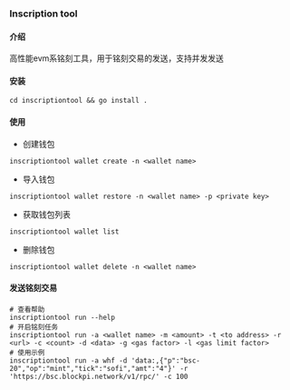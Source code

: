 ### Inscription tool
#### 介绍
高性能evm系铭刻工具，用于铭刻交易的发送，支持并发发送
#### 安装
```shell
cd inscriptiontool && go install .
```

#### 使用
* 创建钱包
```shell
inscriptiontool wallet create -n <wallet name>
```
* 导入钱包
```shell
inscriptiontool wallet restore -n <wallet name> -p <private key>
```
* 获取钱包列表
```shell
inscriptiontool wallet list
```
* 删除钱包
```shell
inscriptiontool wallet delete -n <wallet name>
```

#### 发送铭刻交易
```shell
# 查看帮助
inscriptiontool run --help
# 开启铭刻任务
inscriptiontool run -a <wallet name> -m <amount> -t <to address> -r <url> -c <count> -d <data> -g <gas factor> -l <gas limit factor>
# 使用示例
inscriptiontool run -a whf -d 'data:,{"p":"bsc-20","op":"mint","tick":"sofi","amt":"4"}' -r 'https://bsc.blockpi.network/v1/rpc/' -c 100
```

